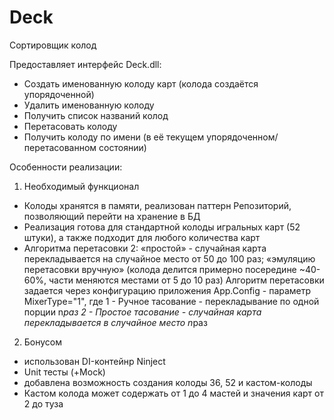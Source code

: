 # Deck
﻿Сортировщик колод

Предоставляет интерфейс Deck.dll:
- Создать именованную колоду карт (колода создаётся упорядоченной)
- Удалить именованную колоду
- Получить список названий колод
- Перетасовать колоду
- Получить колоду по имени (в её текущем упорядоченном/перетасованном состоянии)

Особенности реализации:

1. Необходимый функционал
- Колоды хранятся в памяти, реализован паттерн Репозиторий, позволяющий перейти на хранение в БД
- Реализация готова для стандартной колоды игральных карт (52 штуки), а также подходит для любого количества карт
- Алгоритма перетасовки 2:
	«простой» - случайная карта перекладывается на случайное место от 50 до 100 раз; 
	«эмуляцию перетасовки вручную» (колода делится примерно посередине ~40-60%, части меняются местами от 5 до 10 раз)
Алгоритм перетасовки задается через конфигурацию приложения App.Config - параметр MixerType="1",
где 1 - Ручное тасование - перекладывание по одной порции n*раз 
    2 - Простое тасование - случайная карта перекладывается в случайное место n*раз

2. Бонусом
- использован DI-контейнр Ninject
- Unit тесты (+Mock)
- добавлена возможность создания колоды 36, 52 и кастом-колоды
- Кастом колода может содержать от 1 до 4 мастей и значения карт от 2 до туза
